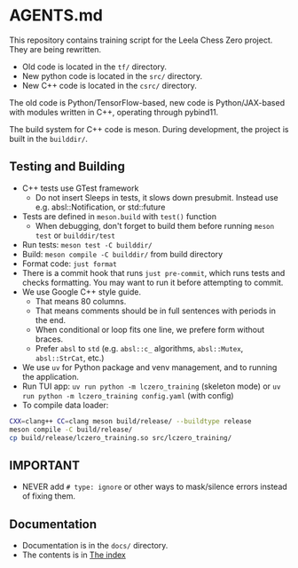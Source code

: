 # AGENTS.md

This repository contains training script for the Leela Chess Zero project.
They are being rewritten.

* Old code is located in the `tf/` directory.
* New python code is located in the `src/` directory.
* New C++ code is located in the `csrc/` directory.

The old code is Python/TensorFlow-based, new code is Python/JAX-based with
modules written in C++, operating through pybind11.

The build system for C++ code is meson. During development, the project is built
in the `builddir/`.

## Testing and Building

* C++ tests use GTest framework
  * Do not insert Sleeps in tests, it slows down presubmit. Instead use e.g.
    absl::Notification, or std::future
* Tests are defined in `meson.build` with `test()` function
  * When debugging, don't forget to build them before running `meson test` or
    `builddir/test`
* Run tests: `meson test -C builddir/`
* Build: `meson compile -C builddir/` from build directory
* Format code: `just format`
* There is a commit hook that runs `just pre-commit`, which runs tests and
  checks formatting. You may want to run it before attempting to commit.
* We use Google C++ style guide.
  * That means 80 columns.
  * That means comments should be in full sentences with periods in the end.
  * When conditional or loop fits one line, we prefere form without braces.
  * Prefer `absl` to `std` (e.g. `absl::c_` algorithms, `absl::Mutex`,
    `absl::StrCat`, etc.)
* We use `uv` for Python package and venv management, and to running the
  application.
* Run TUI app: `uv run python -m lczero_training` (skeleton mode) or
  `uv run python -m lczero_training config.yaml` (with config)
* To compile data loader:

```sh
CXX=clang++ CC=clang meson build/release/ --buildtype release
meson compile -C build/release/
cp build/release/lczero_training.so src/lczero_training/
```

## IMPORTANT

* NEVER add `# type: ignore` or other ways to mask/silence errors instead of
  fixing them.

## Documentation

* Documentation is in the `docs/` directory.
* The contents is in [The index](docs/index.md)
